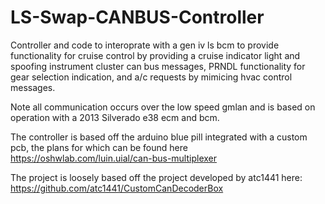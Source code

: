 # LS-Swap-CANBUS-Controller

Controller and code to interoprate with a gen iv ls bcm to provide functionality for cruise control by providing a cruise indicator light and spoofing instrument cluster can bus messages, PRNDL functionality for gear selection indication, and a/c requests by mimicing hvac control messages.

Note all communication occurs over the low speed gmlan and is based on operation with a 2013 Silverado e38 ecm and bcm.

The controller is based off the arduino blue pill integrated with a custom pcb, the plans for which can be found here https://oshwlab.com/luin.uial/can-bus-multiplexer

The project is loosely based off the project developed by atc1441 here: https://github.com/atc1441/CustomCanDecoderBox
